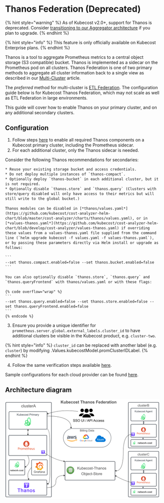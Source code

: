 # Thanos Federation (Deprecated)

{% hint style="warning" %}
As of Kubecost v2.0+, support for Thanos is deprecated. Consider [transitioning to our Aggregator architecture](/install-and-configure/install/multi-cluster/federated-etl/thanos-migration-guide.md) if you plan to upgrade.
{% endhint %}

{% hint style="info" %}
This feature is only officially available on Kubecost Enterprise plans.
{% endhint %}

Thanos is a tool to aggregate Prometheus metrics to a central object storage (S3 compatible) bucket. Thanos is implemented as a sidecar on the Prometheus pod on all clusters. Thanos Federation is one of two primary methods to aggregate all cluster information back to a single view as described in our [Multi-Cluster](/install-and-configure/install/multi-cluster/multi-cluster.md#enterprise-federation) article.

The *preferred* method for multi-cluster is [ETL Federation](/install-and-configure/install/multi-cluster/federated-etl/federated-etl.md). The configuration guide below is for Kubecost Thanos Federation, which may not scale as well as ETL Federation in large environments.

This guide will cover how to enable Thanos on your primary cluster, and on any additional secondary clusters.

## Configuration

1. Follow steps [here](configuring-thanos.md) to enable all required Thanos components on a Kubecost primary cluster, including the Prometheus sidecar.
2. For each additional cluster, only the Thanos sidecar is needed.

Consider the following Thanos recommendations for secondaries:

    * Reuse your existing storage bucket and access credentials.
    * Do not deploy multiple instances of `thanos-compact`.
    * Optionally deploy `thanos-bucket` in each additional cluster, but it is not required.
    * Optionally disable `thanos.store` and `thanos.query` (Clusters with store/query disabled will only have access to their metrics but will still write to the global bucket.)

    Thanos modules can be disabled in [*thanos/values.yaml*](https://github.com/kubecost/cost-analyzer-helm-chart/blob/master/cost-analyzer/charts/thanos/values.yaml), or in [*values-thanos.yaml*](https://github.com/kubecost/cost-analyzer-helm-chart/blob/develop/cost-analyzer/values-thanos.yaml) if overriding these values from a values-thanos.yaml file supplied from the command line (`helm upgrade kubecost -f values.yaml -f values-thanos.yaml`), or by passing these parameters directly via Helm install or upgrade as follows:

    ```
    --set thanos.compact.enabled=false --set thanos.bucket.enabled=false
    ```

    You can also optionally disable `thanos.store`, `thanos.query` and `thanos.queryFrontend` with thanos/values.yaml or with these flags:

    {% code overflow="wrap" %}
    ```
    --set thanos.query.enabled=false --set thanos.store.enabled=false --set thanos.queryFrontend.enabled=false
    ```
    {% endcode %}
3. Ensure you provide a unique identifier for `prometheus.server.global.external_labels.cluster_id` to have additional clusters be visible in the Kubecost product, e.g. `cluster-two`.

{% hint style="info" %}
`cluster_id` can be replaced with another label (e.g. `cluster`) by modifying .Values.kubecostModel.promClusterIDLabel.
{% endhint %}

4. Follow the same verification steps available [here](/install-and-configure/install/multi-cluster/thanos-setup/configuring-thanos.md).

Sample configurations for each cloud provider can be found [here](https://github.com/kubecost/poc-common-configurations/).

## Architecture diagram

![Thanos Overview](/images/thanos-architecture.png)
